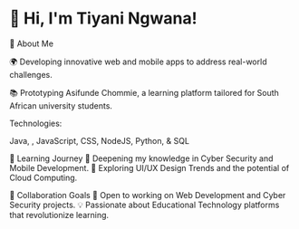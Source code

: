 
# 👋 Hi, I'm Tiyani Ngwana!


🌟 About Me

🌍 Developing innovative web and mobile apps to address real-world challenges.

📚 Prototyping Asifunde Chommie, a learning platform tailored for South African university students.

Technologies:

Java, ,
JavaScript, 
CSS, 
NodeJS, 
Python, &
SQL

🌱 Learning Journey
🔐 Deepening my knowledge in Cyber Security and Mobile Development.
🎨 Exploring UI/UX Design Trends and the potential of Cloud Computing.

👯 Collaboration Goals
🤝 Open to working on Web Development and Cyber Security projects.
💡 Passionate about Educational Technology platforms that revolutionize learning.

<!--
**ngwanatiyani/ngwanatiyani** is a ✨ _special_ ✨ repository because its `README.md` (this file) appears on your GitHub profile.


-->

